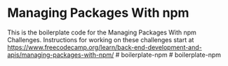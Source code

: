# Managing Packages With npm

This is the boilerplate code for the Managing Packages With npm Challenges. Instructions for working on these challenges start at https://www.freecodecamp.org/learn/back-end-development-and-apis/managing-packages-with-npm/
#   b o i l e r p l a t e - n p m  
 #   b o i l e r p l a t e - n p m  
 